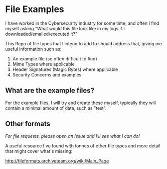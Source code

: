 # File Examples

I have worked in the Cybersecurity industry for some time, and often I find myself asking "What would this file look like in my logs if I downloaded/emailed/executed it?"

This Repo of file types that I intend to add to should address that, giving me useful information such as:


1. An example file (so often difficult to find)
2. Mime Types where applicable
3. Header Signatures (Magic Bytes) where applicable
4. Security Concerns and examples

## What are the example files?

For the example files, I will try and create these myself, typically they will contain a minimal amount of data, such as "test".

## Other formats
 
_For file requests, please open an Issue and I'll see what I can do!_


A useful resource I've found with tonnes of other file types and more detail that might cover what's missing:

http://fileformats.archiveteam.org/wiki/Main_Page
